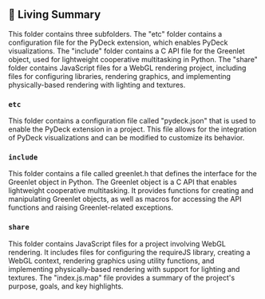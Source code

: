 

<!-- Living README Summary -->
## 🌳 Living Summary

This folder contains three subfolders. The "etc" folder contains a configuration file for the PyDeck extension, which enables PyDeck visualizations. The "include" folder contains a C API file for the Greenlet object, used for lightweight cooperative multitasking in Python. The "share" folder contains JavaScript files for a WebGL rendering project, including files for configuring libraries, rendering graphics, and implementing physically-based rendering with lighting and textures.


### `etc`

This folder contains a configuration file called "pydeck.json" that is used to enable the PyDeck extension in a project. This file allows for the integration of PyDeck visualizations and can be modified to customize its behavior.


### `include`

This folder contains a file called greenlet.h that defines the interface for the Greenlet object in Python. The Greenlet object is a C API that enables lightweight cooperative multitasking. It provides functions for creating and manipulating Greenlet objects, as well as macros for accessing the API functions and raising Greenlet-related exceptions.


### `share`

This folder contains JavaScript files for a project involving WebGL rendering. It includes files for configuring the requireJS library, creating a WebGL context, rendering graphics using utility functions, and implementing physically-based rendering with support for lighting and textures. The "index.js.map" file provides a summary of the project's purpose, goals, and key highlights.

<!-- Living README Summary -->